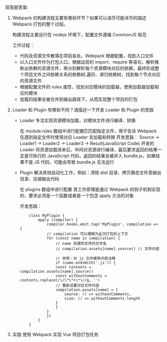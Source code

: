 简答题答案:

1.  Webpack 的构建流程主要有哪些环节？如果可以请尽可能详尽的描述 Webpack 打包的整个过程。

	构建流程主要运行在 nodejs 环境下，配置文件遵循 CommonJS 规范

	工作过程：

	- 代码及资源文件散落在项目各处，Webpack 根据配置，找到入口文件
    - 以入口文件作为打包入口，根据出现的 import、require 等语句，解析推断出依赖的资源文件，再分别解析每个资源模块对应的依赖，最终形成整个项目文件之间依赖关系的依赖树,遍历、递归依赖树，找到每个节点对应的资源文件
    - 根据配置文件的 rules 属性，找到对应模块的加载器，使用加载器加载相应的模块
    - 加载的结果会被合并到输出路径下，从而实现整个项目的打包

2. Loader 和 Plugin 有哪些不同？请描述一下开发 Loader 和 Plugin 的思路
	- Loader 专注实现资源模块加载，对模块文件进行编译、转换

		在 module.rules 数组中进行配置匹匹配指定文件，用于告诉 Webpack 在遇到指定文件时使用对应 Loader 去加载和转换
		开发思路：
		Source -> Loader1 -> Loader2 -> Loader3 -> Result(JavaScript Code)
		开发的 Loader 将资源加载进来后，中间对资源进行编译，最后要求返回的结果一定是可执行的 JavaScript 代码，返回的结果会被并入 bundle.js，如果结果不是 JS 代码，可能会导致 bundle.js 无法运行
	- Plugin 解决其他自动化工作，例如：清除 dist 目录、拷贝静态文件至输出目录、压缩输出代码
		
		在 plugins 数组中进行配置
		其工作原理是通过 Webpack 的钩子机制实现的，要求必须是一个函数或者是一个包含 apply 方法的对象	

		开发思路：
		```
			class MyPlugin {
				apply (compiler) {
					compiler.hooks.emit.tap('MyPlugin', compilation => {
					// compilation 可以理解为此次打包的上下文
					for (const name in compilation) {
						// name 处理的文件的文件名
						// compilation.assets[name].source() // 文件内容
						
						// 举例：对 js 文件移除内部注释
						if (name.endsWith('.js')) {
						const contents = compilation.assets[name].source()
						const withoutComments = contents.replace(/\/\*\*+\*\//g, '')
						// 重新设置对应文件内容
						compilation.assets[name] = {
							source: () => withoutComments,
							size: () => withoutComments.length
						}
						}
					}
					})
				}
			}
		```
3. 实践
使用 Webpack 实现 Vue 项目打包任务
